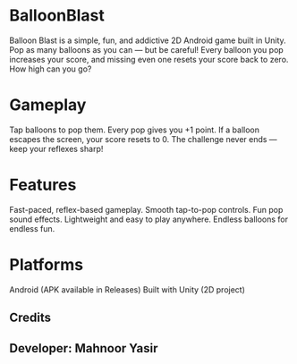# BalloonBlast
Balloon Blast is a simple, fun, and addictive 2D Android game built in Unity.
Pop as many balloons as you can — but be careful! Every balloon you pop increases your score, and missing even one resets your score back to zero. How high can you go?

# Gameplay
Tap balloons to pop them.
Every pop gives you +1 point.
If a balloon escapes the screen, your score resets to 0.
The challenge never ends — keep your reflexes sharp!

# Features
Fast-paced, reflex-based gameplay.
Smooth tap-to-pop controls.
Fun pop sound effects.
Lightweight and easy to play anywhere.
Endless balloons for endless fun.

# Platforms
Android (APK available in Releases)
Built with Unity (2D project)

## Credits
**Developer:** Mahnoor Yasir  
---





